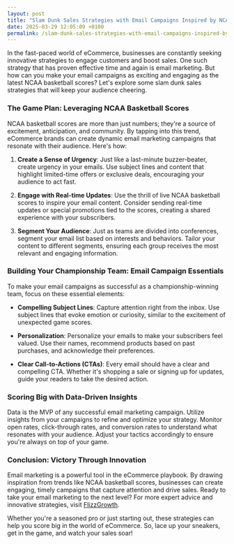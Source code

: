 ```yaml
---
layout: post
title: "Slam Dunk Sales Strategies with Email Campaigns Inspired by NCAA Basketball Scores"
date: 2025-03-29 12:05:09 +0100
permalink: /slam-dunk-sales-strategies-with-email-campaigns-inspired-by-ncaa-basketball-scores/
---
```



In the fast-paced world of eCommerce, businesses are constantly seeking innovative strategies to engage customers and boost sales. One such strategy that has proven effective time and again is email marketing. But how can you make your email campaigns as exciting and engaging as the latest NCAA basketball scores? Let's explore some slam dunk sales strategies that will keep your audience cheering.

### The Game Plan: Leveraging NCAA Basketball Scores

NCAA basketball scores are more than just numbers; they're a source of excitement, anticipation, and community. By tapping into this trend, eCommerce brands can create dynamic email marketing campaigns that resonate with their audience. Here's how:

1. **Create a Sense of Urgency**: Just like a last-minute buzzer-beater, create urgency in your emails. Use subject lines and content that highlight limited-time offers or exclusive deals, encouraging your audience to act fast.

2. **Engage with Real-time Updates**: Use the thrill of live NCAA basketball scores to inspire your email content. Consider sending real-time updates or special promotions tied to the scores, creating a shared experience with your subscribers.

3. **Segment Your Audience**: Just as teams are divided into conferences, segment your email list based on interests and behaviors. Tailor your content to different segments, ensuring each group receives the most relevant and engaging information.

### Building Your Championship Team: Email Campaign Essentials

To make your email campaigns as successful as a championship-winning team, focus on these essential elements:

- **Compelling Subject Lines**: Capture attention right from the inbox. Use subject lines that evoke emotion or curiosity, similar to the excitement of unexpected game scores.

- **Personalization**: Personalize your emails to make your subscribers feel valued. Use their names, recommend products based on past purchases, and acknowledge their preferences.

- **Clear Call-to-Actions (CTAs)**: Every email should have a clear and compelling CTA. Whether it's shopping a sale or signing up for updates, guide your readers to take the desired action.

### Scoring Big with Data-Driven Insights

Data is the MVP of any successful email marketing campaign. Utilize insights from your campaigns to refine and optimize your strategy. Monitor open rates, click-through rates, and conversion rates to understand what resonates with your audience. Adjust your tactics accordingly to ensure you're always on top of your game.

### Conclusion: Victory Through Innovation

Email marketing is a powerful tool in the eCommerce playbook. By drawing inspiration from trends like NCAA basketball scores, businesses can create engaging, timely campaigns that capture attention and drive sales. Ready to take your email marketing to the next level? For more expert advice and innovative strategies, visit [FlizzGrowth](https://flizzgrowth.com).

Whether you're a seasoned pro or just starting out, these strategies can help you score big in the world of eCommerce. So, lace up your sneakers, get in the game, and watch your sales soar!